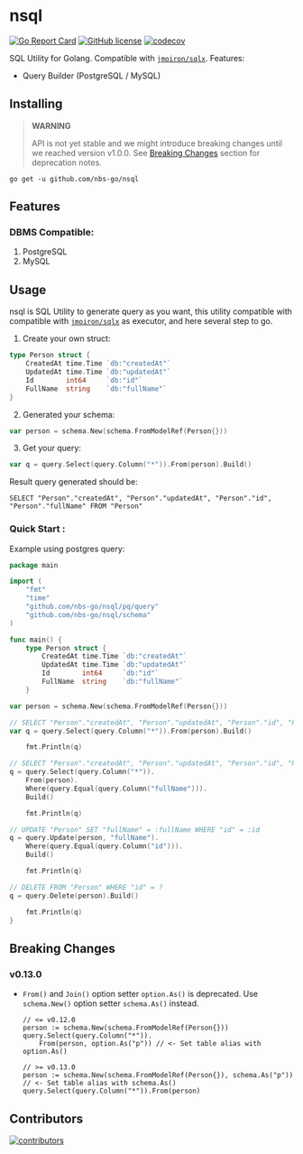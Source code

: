 # nsql

[![Go Report Card](https://goreportcard.com/badge/github.com/nbs-go/nsql)](https://goreportcard.com/report/github.com/nbs-go/nsql)
[![GitHub license](https://img.shields.io/github/license/nbs-go/nsql)](https://github.com/nbs-go/nsql/blob/master/LICENSE)
[![codecov](https://codecov.io/gh/nbs-go/nsql/branch/master/graph/badge.svg?token=4ZS3L755H7)](https://codecov.io/gh/nbs-go/nsql)

SQL Utility for Golang. Compatible with [`jmoiron/sqlx`](https://github.com/jmoiron/sqlx). Features:
- Query Builder (PostgreSQL / MySQL)

## Installing

> **WARNING**
>
> API is not yet stable and we might introduce breaking changes until we reached version v1.0.0. See [Breaking Changes](#breaking-changes) section for deprecation notes.

```shell
go get -u github.com/nbs-go/nsql
```

## Features

### DBMS Compatible:
 1. PostgreSQL
 2. MySQL


## Usage

nsql is SQL Utility to generate query as you want, this utility compatible with compatible with [`jmoiron/sqlx`](https://github.com/jmoiron/sqlx) as executor, and here several step to go.

1. Create your own struct:
```go
type Person struct {
    CreatedAt time.Time `db:"createdAt"`
    UpdatedAt time.Time `db:"updatedAt"`
    Id        int64     `db:"id"`
    FullName  string    `db:"fullName"`
}
```

2. Generated your schema:
```go
var person = schema.New(schema.FromModelRef(Person{}))
```

3. Get your query:
```go
var q = query.Select(query.Column("*")).From(person).Build()
```

Result query generated should be:
```postgresql
SELECT "Person"."createdAt", "Person"."updatedAt", "Person"."id", "Person"."fullName" FROM "Person"
```


### Quick Start :

Example using postgres query:
```go
package main

import (
    "fmt"
    "time"
    "github.com/nbs-go/nsql/pq/query"
    "github.com/nbs-go/nsql/schema"
)

func main() {
    type Person struct {
        CreatedAt time.Time `db:"createdAt"`
        UpdatedAt time.Time `db:"updatedAt"`
        Id        int64     `db:"id"`
        FullName  string    `db:"fullName"`
    }

var person = schema.New(schema.FromModelRef(Person{}))

// SELECT "Person"."createdAt", "Person"."updatedAt", "Person"."id", "Person"."fullName" FROM "Person"
var q = query.Select(query.Column("*")).From(person).Build()

    fmt.Println(q)

// SELECT "Person"."createdAt", "Person"."updatedAt", "Person"."id", "Person"."fullName" FROM "Person" WHERE "Person"."fullName" = ?
q = query.Select(query.Column("*")).
    From(person).
    Where(query.Equal(query.Column("fullName"))).
    Build()

    fmt.Println(q)

// UPDATE "Person" SET "fullName" = :fullName WHERE "id" = :id
q = query.Update(person, "fullName").
    Where(query.Equal(query.Column("id"))).
    Build()

    fmt.Println(q)

// DELETE FROM "Person" WHERE "id" = ?
q = query.Delete(person).Build()

    fmt.Println(q)
}
```

## Breaking Changes

### v0.13.0

- `From()` and `Join()` option setter `option.As()` is deprecated. Use `schema.New()` option setter `schema.As()` instead.
    ```
    // <= v0.12.0
    person := schema.New(schema.FromModelRef(Person{}))
    query.Select(query.Column("*")).
        From(person, option.As("p")) // <- Set table alias with option.As()
  
    // >= v0.13.0
    person := schema.New(schema.FromModelRef(Person{}), schema.As("p")) // <- Set table alias with schema.As()
    query.Select(query.Column("*")).From(person)
    ```
## Contributors

<a href="https://github.com/nbs-go/nsql/graphs/contributors">
  <img src="https://contrib.rocks/image?repo=nbs-go/nsql" alt="contributors" />
</a>
